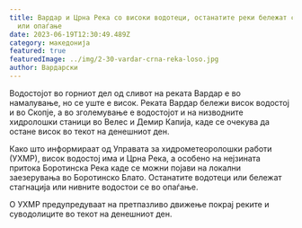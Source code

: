 ```yaml
---
title: Вардар и Црна Река со високи водотеци, останатите реки бележат стагнација
  или опаѓање
date: 2023-06-19T12:30:49.489Z
category: македонија
featured: true
featuredImage: ../img/2-30-vardar-crna-reka-loso.jpg
author: Вардарски
---
```

<!--StartFragment-->

Водостојот во горниот дел од сливот на реката Вардар е во намалување, но се уште е висок. Реката Вардар бележи висок водостој и во Скопје, а во зголемување е водостојот и на низводните хидролошки станици во Велес и Демир Капија, каде се очекува да остане висок во текот на денешниот ден.

<!--EndFragment-->

<!--StartFragment-->

Како што информираат од Управата за хидрометеоролошки работи (УХМР), висок водостој има и Црна Река, а особено на нејзината притока Боротинска Река каде се можни појави на локални заезерувања во Боротинско Блато. Останатите водотеци или бележат стагнација или нивните водостои се во опаѓање.

О УХМР предупредуваат на претпазливо движење покрај реките и суводолиците во текот на денешниот ден.

<!--EndFragment-->